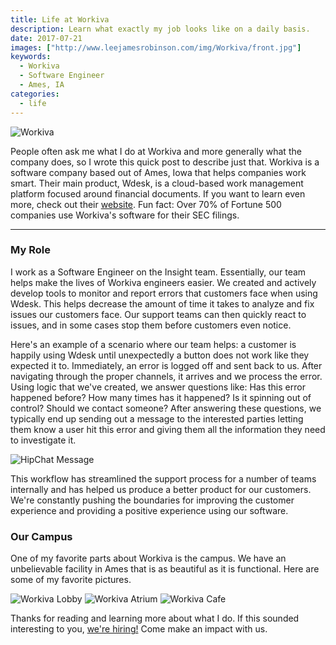 ```yaml
---
title: Life at Workiva
description: Learn what exactly my job looks like on a daily basis.
date: 2017-07-21
images: ["http://www.leejamesrobinson.com/img/Workiva/front.jpg"]
keywords:
  - Workiva
  - Software Engineer
  - Ames, IA
categories:
  - life
---
```


![Workiva](/img/Workiva/front.jpg)

People often ask me what I do at Workiva and more generally what the company does, so I wrote this quick post to describe just that. Workiva is a software company based out of Ames, Iowa that helps companies work smart. Their main product, Wdesk, is a cloud-based work management platform focused around financial documents. If you want to learn even more, check out their [website](https://www.workiva.com). Fun fact: Over 70% of Fortune 500 companies use Workiva's software for their SEC filings.

---
### My Role
I work as a Software Engineer on the Insight team. Essentially, our team helps make the lives of Workiva engineers easier. We created and actively develop tools to monitor and report errors that customers face when using Wdesk. This helps decrease the amount of time it takes to analyze and fix issues our customers face. Our support teams can then quickly react to issues, and in some cases stop them before customers even notice.

Here's an example of a scenario where our team helps: a customer is happily using Wdesk until unexpectedly a button does not work like they expected it to. Immediately, an error is logged off and sent back to us. After navigating through the proper channels, it arrives and we process the error. Using logic that we've created, we answer questions like: Has this error happened before? How many times has it happened? Is it spinning out of control? Should we contact someone? After answering these questions, we typically end up sending out a message to the interested parties letting them know a user hit this error and giving them all the information they need to investigate it.

![HipChat Message](/img/hipchat.png)

This workflow has streamlined the support process for a number of teams internally and has helped us produce a better product for our customers. We're constantly pushing the boundaries for improving the customer experience and providing a positive experience using our software.

### Our Campus
One of my favorite parts about Workiva is the campus. We have an unbelievable facility in Ames that is as beautiful as it is functional. Here are some of my favorite pictures.

![Workiva Lobby](/img/Workiva/lobby.jpg)
![Workiva Atrium](/img/Workiva/atrium.jpg)
![Workiva Cafe](/img/Workiva/cafe.jpg)

Thanks for reading and learning more about what I do. If this sounded interesting to you, [we're hiring!](https://www.workiva.com/careers) Come make an impact with us.